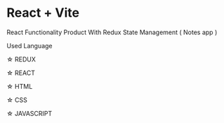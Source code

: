 # React + Vite

React Functionality Product With Redux State Management ( Notes app )

Used Language

☆ REDUX

☆ REACT

☆ HTML

☆ CSS

☆ JAVASCRIPT

